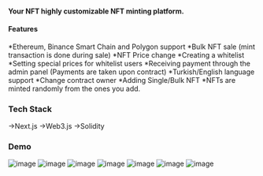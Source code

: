 #### Your NFT highly customizable NFT minting platform.

#### Features
*Ethereum, Binance Smart Chain and Polygon support
*Bulk NFT sale (mint transaction is done during sale)
*NFT Price change
*Creating a whitelist
*Setting special prices for whitelist users
*Receiving payment through the admin panel (Payments are taken upon contract)
*Turkish/English language support
*Change contract owner
*Adding Single/Bulk NFT
*NFTs are minted randomly from the ones you add.
### Tech Stack
->Next.js 
->Web3.js
->Solidity

### Demo
![image](https://user-images.githubusercontent.com/17429183/172044915-d69aeef0-0aaa-4052-b369-fc2183ef3730.png)
![image](https://user-images.githubusercontent.com/17429183/172044917-53b89178-0f9a-4e0c-bd07-5bd452a9d66b.png)
![image](https://user-images.githubusercontent.com/17429183/172044918-b8f2ca91-5c7a-4746-8eed-fd064e039cd1.png)
![image](https://user-images.githubusercontent.com/17429183/172044921-63a792f0-bc8b-4e58-b879-312c56322c88.png)
![image](https://user-images.githubusercontent.com/17429183/172044922-b078cef8-032e-4490-bb6e-de31e0048f23.png)
![image](https://user-images.githubusercontent.com/17429183/172044924-3facdc8d-b45d-4d8b-a6a9-01bb2defd108.png)
![image](https://user-images.githubusercontent.com/17429183/172044926-f1fc506a-2752-4a37-b50e-2d94b5a396f3.png)

